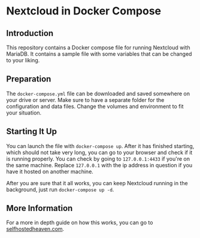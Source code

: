 # Nextcloud in Docker Compose
## Introduction
This repository contains a Docker compose file for running Nextcloud with MariaDB. It contains a sample file with some variables that can be changed to your liking.

## Preparation
The `docker-compose.yml` file can be downloaded and saved somewhere on your drive or server. Make sure to have a separate folder for the configuration and data files. Change the volumes and environment to fit your situation. 

## Starting It Up
You can launch the file with `docker-compose up`. After it has finished starting, which should not take very long, you can go to your browser and check if it is running properly.
You can check by going to `127.0.0.1:4433` if you're on the same machine. Replace `127.0.0.1` with the ip address in question if you have it hosted on another machine.

After you are sure that it all works, you can keep Nextcloud running in the background, just run `docker-compose up -d`.

## More Information
For a more in depth guide on how this works, you can go to [selfhostedheaven.com](https://selfhostedheaven.com/posts/20220116-moving-google-contacts-and-calendar-to-nextcloud/).
